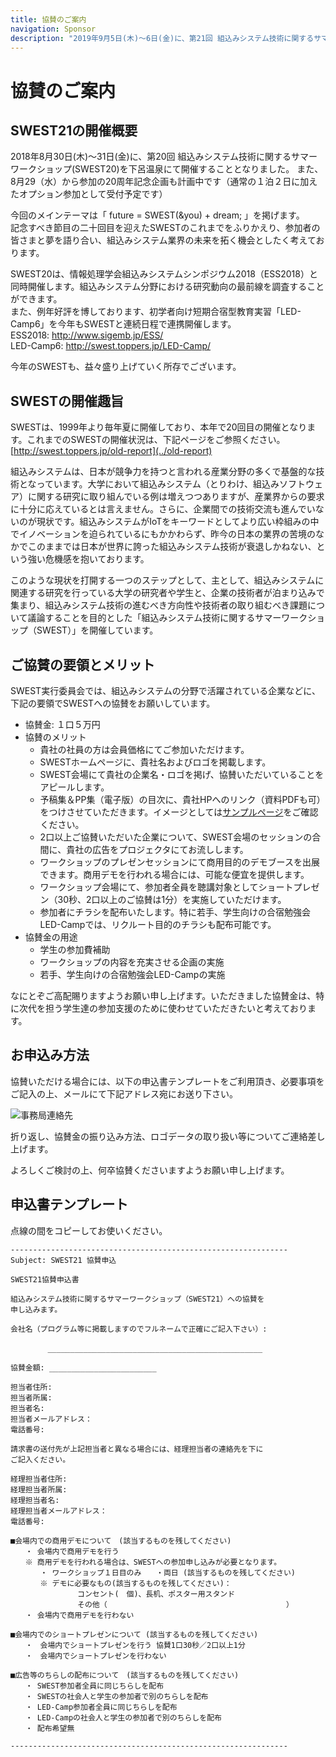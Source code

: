 ```yaml
---
title: 協賛のご案内
navigation: Sponsor
description: "2019年9月5日(木)〜6日(金)に、第21回 組込みシステム技術に関するサマーワークショップ(SWEST21)を下呂温泉にて開催することとなりました。SWESTは、1999年より毎年夏に開催しており、本年で21回目の開催となります。今年のSWESTも、益々盛り上げていく所存でございます。なにとぞご高配賜りますようお願い申し上げます。いただきました協賛金は次代を担う学生達の参加支援のために使わせていただきたいと考えております。"
---
```

# 協賛のご案内

## SWEST21の開催概要

2018年8月30日(木)〜31日(金)に、第20回 組込みシステム技術に関するサマーワークショップ(SWEST20)を下呂温泉にて開催することとなりました。
また、8月29（水）から参加の20周年記念企画も計画中です（通常の１泊２日に加えたオプション参加として受付予定です）  

今回のメインテーマは「 future = SWEST(&you) + dream; 」を掲げます。  
記念すべき節目の二十回目を迎えたSWESTのこれまでをふりかえり、参加者の皆さまと夢を語り合い、組込みシステム業界の未来を拓く機会としたく考えております。  

SWEST20は、情報処理学会組込みシステムシンポジウム2018（ESS2018）と同時開催します。組込みシステム分野における研究動向の最前線を調査することができます。  
また、例年好評を博しております、初学者向け短期合宿型教育実習「LED-Camp6」を今年もSWESTと連続日程で連携開催します。  
ESS2018: http://www.sigemb.jp/ESS/  
LED-Camp6: http://swest.toppers.jp/LED-Camp/

今年のSWESTも、益々盛り上げていく所存でございます。

## SWESTの開催趣旨

SWESTは、1999年より毎年夏に開催しており、本年で20回目の開催となります。これまでのSWESTの開催状況は、下記ページをご参照ください。  
[http://swest.toppers.jp/old-report](../old-report)


組込みシステムは、日本が競争力を持つと言われる産業分野の多くで基盤的な技術となっています。大学において組込みシステム（とりわけ、組込みソフトウェア）に関する研究に取り組んでいる例は増えつつありますが、産業界からの要求に十分に応えているとは言えません。さらに、企業間での技術交流も進んでいないのが現状です。組込みシステムがIoTをキーワードとしてより広い枠組みの中でイノベーションを迫られているにもかかわらず、昨今の日本の業界の苦境のなかでこのままでは日本が世界に誇った組込みシステム技術が衰退しかねない、という強い危機感を抱いております。

このような現状を打開する一つのステップとして、主として、組込みシステムに関連する研究を行っている大学の研究者や学生と、企業の技術者が泊まり込みで集まり、組込みシステム技術の進むべき方向性や技術者の取り組むべき課題について議論することを目的とした「組込みシステム技術に関するサマーワークショップ（SWEST）」を開催しています。

## ご協賛の要領とメリット

SWEST実行委員会では、組込みシステムの分野で活躍されている企業などに、下記の要領でSWESTへの協賛をお願いしています。

* 協賛金: １口５万円
* 協賛のメリット
  * 貴社の社員の方は会員価格にてご参加いただけます。
  * SWESTホームページに、貴社名およびロゴを掲載します。
  * SWEST会場にて貴社の企業名・ロゴを掲げ、協賛いただいていることをアピールします。
  * 予稿集＆PP集（電子版）の目次に、貴社HPへのリンク（資料PDFも可）をつけさせていただきます。イメージとしては<a href="https://swest.toppers.jp/proceedings_sample/top.html" target="_blank">サンプルページ</a>をご確認ください。
  * 2口以上ご協賛いただいた企業について、SWEST会場のセッションの合間に、貴社の広告をプロジェクタにてお流しします。
  * ワークショップのプレゼンセッションにて商用目的のデモブースを出展できます。商用デモを行われる場合には、可能な便宜を提供します。
  * ワークショップ会場にて、参加者全員を聴講対象としてショートプレゼン（30秒、2口以上のご協賛は1分）を実施していただけます。
  * 参加者にチラシを配布いたします。特に若手、学生向けの合宿勉強会LED-Campでは、リクルート目的のチラシも配布可能です。
* 協賛金の用途
  * 学生の参加費補助
  * ワークショップの内容を充実させる企画の実施
  * 若手、学生向けの合宿勉強会LED-Campの実施

なにとぞご高配賜りますようお願い申し上げます。いただきました協賛金は、特に次代を担う学生達の参加支援のために使わせていただきたいと考えております。

## お申込み方法

協賛いただける場合には、以下の申込書テンプレートをご利用頂き、必要事項をご記入の上、メールにて下記アドレス宛にお送り下さい。

![事務局連絡先](../images/secretariat21.jpg)

折り返し、協賛金の振り込み方法、ロゴデータの取り扱い等についてご連絡差し上げます。

よろしくご検討の上、何卒協賛くださいますようお願い申し上げます。

## 申込書テンプレート

点線の間をコピーしてお使いください。

```
--------------------------------------------------------------
Subject: SWEST21 協賛申込

SWEST21協賛申込書

組込みシステム技術に関するサマーワークショップ（SWEST21）への協賛を
申し込みます。

会社名（プログラム等に掲載しますのでフルネームで正確にご記入下さい）:

　　　　　________________________________________________

協賛金額: ________________________

担当者住所: 
担当者所属: 
担当者名:
担当者メールアドレス：
電話番号: 

請求書の送付先が上記担当者と異なる場合には、経理担当者の連絡先を下に
ご記入ください。

経理担当者住所: 
経理担当者所属: 
経理担当者名: 
経理担当者メールアドレス：
電話番号: 

■会場内での商用デモについて　(該当するものを残してください)
　　・ 会場内で商用デモを行う
　　※ 商用デモを行われる場合は、SWESTへの参加申し込みが必要となります。
　　　　・ ワークショップ１日目のみ　　・両日 (該当するものを残してください)
　　　　※ デモに必要なもの(該当するものを残してください)：
　　　　　　　　　コンセント(　個)、長机、ポスター用スタンド
　　　　　　　　　その他（                                        ）
　　・ 会場内で商用デモを行わない

■会場内でのショートプレゼンについて (該当するものを残してください)
　　・　会場内でショートプレゼンを行う 協賛1口30秒／2口以上1分
　　・　会場内でショートプレゼンを行わない

■広告等のちらしの配布について　(該当するものを残してください)
　　・ SWEST参加者全員に同じちらしを配布
　　・ SWESTの社会人と学生の参加者で別のちらしを配布
　　・ LED-Camp参加者全員に同じちらしを配布
　　・ LED-Campの社会人と学生の参加者で別のちらしを配布
　　・ 配布希望無

--------------------------------------------------------------
```
